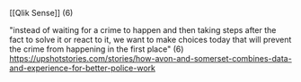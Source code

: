 [[Qlik Sense]] (6)

"instead of waiting for a crime to happen and then taking steps after the fact to solve it or react to it, we want to make choices today that will prevent the crime from happening in the first place" (6) https://upshotstories.com/stories/how-avon-and-somerset-combines-data-and-experience-for-better-police-work

